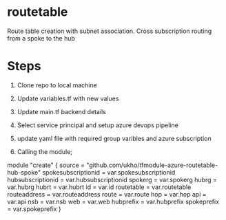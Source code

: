 # routetable
Route table creation with subnet association. Cross subscription routing from a spoke to the hub

# Steps

1. Clone repo to local machine
1. Update variables.tf with new values
1. Update main.tf backend details
1. Select service principal and setup azure devops pipeline
1. update yaml file with required group varibles and azure subscription

2. Calling the module;

module "create" {
    source                  = "github.com/ukho/tfmodule-azure-routetable-hub-spoke"
    spokesubscriptionid     =  var.spokesubscriptionid
    hubsubscriptionid       =  var.hubsubscriptionid
    spokerg                 =  var.spokerg
    hubrg                   =  var.hubrg
    hubrt                   =  var.hubrt
    id                      =  var.id
    routetable              =  var.routetable
    routeaddress            =  var.routeaddress
    route                   =  var.route
    hop                     =  var.hop
    api                     =  var.api
    nsb                     =  var.nsb
    web                     =  var.web
    hubprefix               =  var.hubprefix
    spokeprefix             =  var.spokeprefix 
}